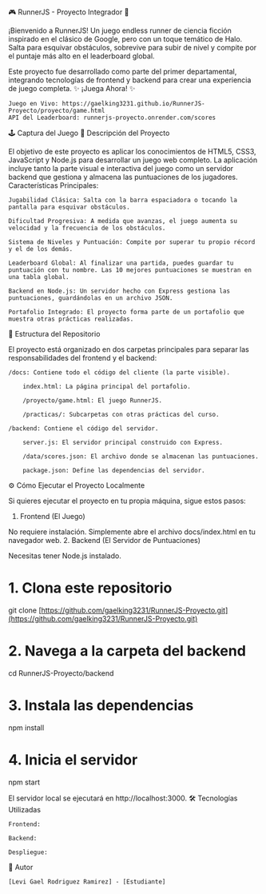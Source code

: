 🎮 RunnerJS - Proyecto Integrador 🚀

¡Bienvenido a RunnerJS! Un juego endless runner de ciencia ficción inspirado en el clásico de Google, pero con un toque temático de Halo. Salta para esquivar obstáculos, sobrevive para subir de nivel y compite por el puntaje más alto en el leaderboard global.

Este proyecto fue desarrollado como parte del primer departamental, integrando tecnologías de frontend y backend para crear una experiencia de juego completa.
✨ ¡Juega Ahora! ✨

    Juego en Vivo: https://gaelking3231.github.io/RunnerJS-Proyecto/proyecto/game.html
    API del Leaderboard: runnerjs-proyecto.onrender.com/scores

🕹️ Captura del Juego
🎯 Descripción del Proyecto

El objetivo de este proyecto es aplicar los conocimientos de HTML5, CSS3, JavaScript y Node.js para desarrollar un juego web completo. La aplicación incluye tanto la parte visual e interactiva del juego como un servidor backend que gestiona y almacena las puntuaciones de los jugadores.
Características Principales:

    Jugabilidad Clásica: Salta con la barra espaciadora o tocando la pantalla para esquivar obstáculos.

    Dificultad Progresiva: A medida que avanzas, el juego aumenta su velocidad y la frecuencia de los obstáculos.

    Sistema de Niveles y Puntuación: Compite por superar tu propio récord y el de los demás.

    Leaderboard Global: Al finalizar una partida, puedes guardar tu puntuación con tu nombre. Las 10 mejores puntuaciones se muestran en una tabla global.

    Backend en Node.js: Un servidor hecho con Express gestiona las puntuaciones, guardándolas en un archivo JSON.

    Portafolio Integrado: El proyecto forma parte de un portafolio que muestra otras prácticas realizadas.

📁 Estructura del Repositorio

El proyecto está organizado en dos carpetas principales para separar las responsabilidades del frontend y el backend:

    /docs: Contiene todo el código del cliente (la parte visible).

        index.html: La página principal del portafolio.

        /proyecto/game.html: El juego RunnerJS.

        /practicas/: Subcarpetas con otras prácticas del curso.

    /backend: Contiene el código del servidor.

        server.js: El servidor principal construido con Express.

        /data/scores.json: El archivo donde se almacenan las puntuaciones.

        package.json: Define las dependencias del servidor.

⚙️ Cómo Ejecutar el Proyecto Localmente

Si quieres ejecutar el proyecto en tu propia máquina, sigue estos pasos:
1. Frontend (El Juego)

No requiere instalación. Simplemente abre el archivo docs/index.html en tu navegador web.
2. Backend (El Servidor de Puntuaciones)

Necesitas tener Node.js instalado.

# 1. Clona este repositorio
git clone [https://github.com/gaelking3231/RunnerJS-Proyecto.git](https://github.com/gaelking3231/RunnerJS-Proyecto.git)

# 2. Navega a la carpeta del backend
cd RunnerJS-Proyecto/backend

# 3. Instala las dependencias
npm install

# 4. Inicia el servidor
npm start

El servidor local se ejecutará en http://localhost:3000.
🛠️ Tecnologías Utilizadas

    Frontend:

    Backend:

    Despliegue:

👤 Autor

    [Levi Gael Rodriguez Ramirez] - [Estudiante]
